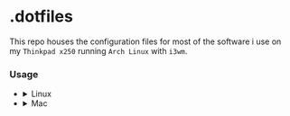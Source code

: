 # .dotfiles
This repo houses the configuration files for most of the software i use on my `Thinkpad x250` running `Arch Linux` with `i3wm`.

### Usage
- <details close>
    <summary>Linux</summary>
    - You can install these dots on your Linux machine using the `bootsrap-linux` script available in this repo.
      Firstly clone the repo to your local machine:
      ```bash
      git clone https://github.com/giackperetti/dotfiles.git dotfiles/
      ```
    - Then, open the directoriy the repo has been cloned in:
      ```bash
      cd dotfiles
      ```
    - Then make sure the bootstrap script has executions permissions and run it:
      ```bash
      chmod +x bootstrap-arch.sh
      ```

    - Run the `bootstrap` script which will install all the required packages(if missing) using your system's native package manager and will create symlinks in the correct directories using `stow`
      ```bash
      ./bootstrap-arch.sh
      ```
  </details>


- <details close>
    <summary>Mac</summary>
    - You can install these dots on your Mac using the `bootsrap-mac` script available in this repo.
      Firstly clone the repo to your local machine:
      ```bash
      git clone https://github.com/giackperetti/dotfiles.git dotfiles/
      ```
    - Then, open the directoriy the repo has been cloned in:
      ```bash
      cd dotfiles
      ```
    - Then make sure the bootstrap script has executions permissions and run it:
      ```bash
      chmod +x bootstrap-mac.sh
      ```

    - Run the `bootstrap` script which will install all the required packages(if missing) using `brew` and will create symlinks in the correct directories using `stow`
      ```bash
      ./bootstrap-mac.sh
      ```
  </details>
